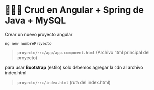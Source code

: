 # :chocolate_bar::chocolate_bar::chocolate_bar: Crud en Angular + Spring de Java + MySQL
Crear un nuevo proyecto angular
```
ng new nombreProyecto
```

>  `proyecto/src/app/app.component.html` (Archivo html principal del proyecto)

para usar **Bootstrap** (estilo) solo debemos agregar la cdn al archivo index.html

>  `proyecto/src/index.html` (ruta del index.html)


